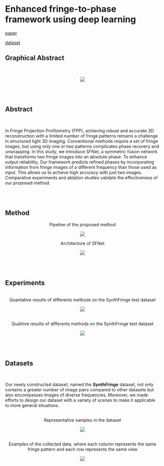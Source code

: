 # Enhanced fringe-to-phase framework using deep learning

[paper](https://doi.org/10.1016/j.imavis.2024.105204)

[dataset](https://www.dropbox.com/scl/fo/pb3nlmwpxmmcbn9ma7q05/ABO-rcmSAmSl3XNQn9kjsUs?rlkey=9sejey926zz1n3d7d5shc5g34&st=5ys43y60&dl=0)

## **Graphical Abstract**

<br/>

<p align="center">
  <img src="https://github.com/Wonhoe-Kim/SFNet/assets/157447883/630ada5c-0c00-47d0-90a6-0770d7d02657">
</p>

<br/><br/>

## **Abstract**

<br/>
  
In Fringe Projection Profilometry (FPP), achieving robust and accurate 3D reconstruction with a limited number of fringe patterns remains a challenge in structured light 3D imaging. Conventional methods require a set of fringe images, but using only one or two patterns complicates phase recovery and unwrapping. In this study, we introduce SFNet, a symmetric fusion network that transforms two fringe images into an absolute phase. To enhance output reliability, Our framework predicts refined phases by incorporating information from fringe images of a different frequency than those used as input. This allows us to achieve high accuracy with just two images. Comparative experiments and ablation studies validate the effectiveness of our proposed method.  

<br/><br/>

## **Method**

<center> Pipeline of the proposed method </center>

<p align="center">
  <img src="https://github.com/Wonhoe-Kim/SFNet/assets/157447883/dbdfdfe2-a23b-4623-8627-96135e9a55d3">
</p>

<center> Architecture of SFNet </center>

<p align="center">
  <img src="https://github.com/Wonhoe-Kim/SFNet/assets/157447883/f5c55956-a39f-45ad-82e3-c52607a285b5">
</p>


<br/><br/>

## **Experiments**

<br/>

<center> Quantative results of differents methods on the SynthFringe test dataset </center>

<p align="center">
  <img src="https://github.com/Wonhoe-Kim/SFNet/assets/157447883/8fea601c-e1e3-4ddb-8e81-cf95aefb8299">
</p>

<br/>

<center> Qualitive results of differents methods on the SynthFringe test dataset </center>

<p align="center">
  <img src="https://github.com/Wonhoe-Kim/SFNet/assets/157447883/7fc6dccd-5f91-40ed-b676-eb89437e06d5">
</p>

  
<br/><br/>

## **Datasets**

<br/>

Our newly constructed dataset, named the **_SynthFringe_** dataset, not only contains a greater number of image pairs compared to other datasets but also encompasses images of diverse frequencies. Moreover, we made efforts to design our dataset with a variety of scenes to make it applicable to more general situations.

<br/>

<center> Representative samples in the dataset </center>

<p align="center">
  <img src="https://github.com/Wonhoe-Kim/SFNet/assets/157447883/ed2e60fa-8fb0-457b-9b63-61c319e149f3">
</p>

<br/>

<center> Examples of the collected data, where each column represents the same fringe pattern and each row represents the same view </center>

<p align="center">
  <img src="https://github.com/Wonhoe-Kim/SFNet/assets/157447883/6645c43d-7747-462d-8839-542dbda3f1f9">
</p>
